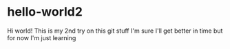 # hello-world2

Hi world! This is my 2nd try on this git stuff
I'm sure I'll get better in time but for now I'm just learning
